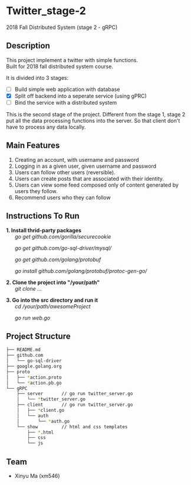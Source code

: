 # Twitter_stage-2
2018 Fall Distributed System (stage 2 - gRPC)

## Description
This project implement a twitter with simple functions.  
Built for 2018 fall distributed system course.

It is divided into 3 stages:
- [ ] Build simple web application with database
- [x] Split off backend into a seperate service (using gPRC)
- [ ] Bind the service with a distributed system

This is the second stage of the project. Different from the stage 1, stage 2 put all the data processing functions into the server. So that client don't have to process any data locally.

## Main Features
1. Creating an account, with username and password
2. Logging in as a given user, given username and password
3. Users can follow other users (reversible).
4. Users can create posts that are associated with their identity.
5. Users can view some feed composed only of content generated by users they follow.
6. Recommend users who they can follow

## Instructions To Run
**1. Install thrid-party packages**   
&nbsp;&nbsp;&nbsp;&nbsp;&nbsp;&nbsp;*go get github.com/gorilla/securecookie*

&nbsp;&nbsp;&nbsp;&nbsp;&nbsp;&nbsp;*go get github.com/go-sql-driver/mysql/*

&nbsp;&nbsp;&nbsp;&nbsp;&nbsp;&nbsp;*go get github.com/golang/protobuf*

&nbsp;&nbsp;&nbsp;&nbsp;&nbsp;&nbsp;*go install github.com/golang/protobuf/protoc-gen-go/*

**2. Clone the project into "/your/path"**  
&nbsp;&nbsp;&nbsp;&nbsp;&nbsp;&nbsp;*git clone ...*  

**3. Go into the src directory and run it**  
&nbsp;&nbsp;&nbsp;&nbsp;&nbsp;&nbsp;*cd /your/path/awesomeProject*  

&nbsp;&nbsp;&nbsp;&nbsp;&nbsp;&nbsp;*go run web.go*

## Project Structure
```bash
├── README.md
├── github.com
│   └── go-sql-driver
├── google.golang.org
├── proto
│   ├── *action.proto
│   └── *action.pb.go
└── gRPC
    ├── server       // go run twitter_server.go
    │   └── *twitter_server.go
    ├── client       // go run twitter_server.go
    │   ├── *client.go
    │   └── auth
    │       └── *auth.go
    └── show         // html and css templates
        ├── *.html
        ├── css
        └── js
```

## Team
- Xinyu Ma (xm546)
